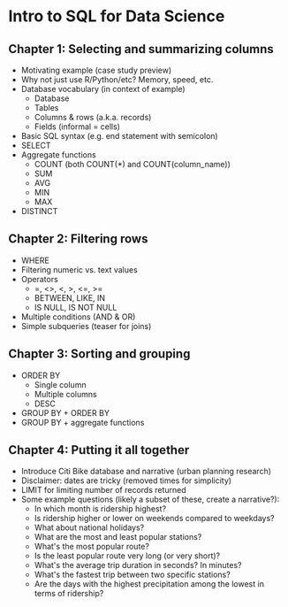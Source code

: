 # Intro to SQL for Data Science

## Chapter 1: Selecting and summarizing columns

* Motivating example (case study preview)
* Why not just use R/Python/etc? Memory, speed, etc.
* Database vocabulary (in context of example)
  * Database
  * Tables
  * Columns & rows (a.k.a. records)
  * Fields (informal = cells)
* Basic SQL syntax (e.g. end statement with semicolon)
* SELECT
* Aggregate functions
  * COUNT (both COUNT(*) and COUNT(column_name))
  * SUM
  * AVG
  * MIN
  * MAX
* DISTINCT

## Chapter 2: Filtering rows

* WHERE
* Filtering numeric vs. text values
* Operators
  * =, <>, <, >, <=, >=
  * BETWEEN, LIKE, IN
  * IS NULL, IS NOT NULL
* Multiple conditions (AND & OR)
* Simple subqueries (teaser for joins)

## Chapter 3: Sorting and grouping

* ORDER BY
  * Single column
  * Multiple columns
  * DESC
* GROUP BY + ORDER BY
* GROUP BY + aggregate functions

## Chapter 4: Putting it all together

* Introduce Citi Bike database and narrative (urban planning research)
* Disclaimer: dates are tricky (removed times for simplicity)
* LIMIT for limiting number of records returned
* Some example questions (likely a subset of these, create a narrative?):
  * In which month is ridership highest?
  * Is ridership higher or lower on weekends compared to weekdays?
  * What about national holidays?
  * What are the most and least popular stations?
  * What's the most popular route?
  * Is the least popular route very long (or very short)?
  * What's the average trip duration in seconds? In minutes?
  * What's the fastest trip between two specific stations?
  * Are the days with the highest precipitation among the lowest in terms of ridership?

